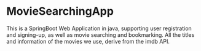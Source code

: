 # MovieSearchingApp
This is a SpringBoot Web Application in java, supporting user registration and signing-up, as well as  movie searching and bookmarking. 
All the titles and information of the movies we use, derive from the imdb API.
